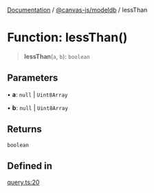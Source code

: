[Documentation](../../../packages.md) / [@canvas-js/modeldb](../index.md) / lessThan

# Function: lessThan()

> **lessThan**(`a`, `b`): `boolean`

## Parameters

• **a**: `null` \| `Uint8Array`

• **b**: `null` \| `Uint8Array`

## Returns

`boolean`

## Defined in

[query.ts:20](https://github.com/canvasxyz/canvas/blob/62d177fb446565afa753f83091e84331fbd47245/packages/modeldb/src/query.ts#L20)
